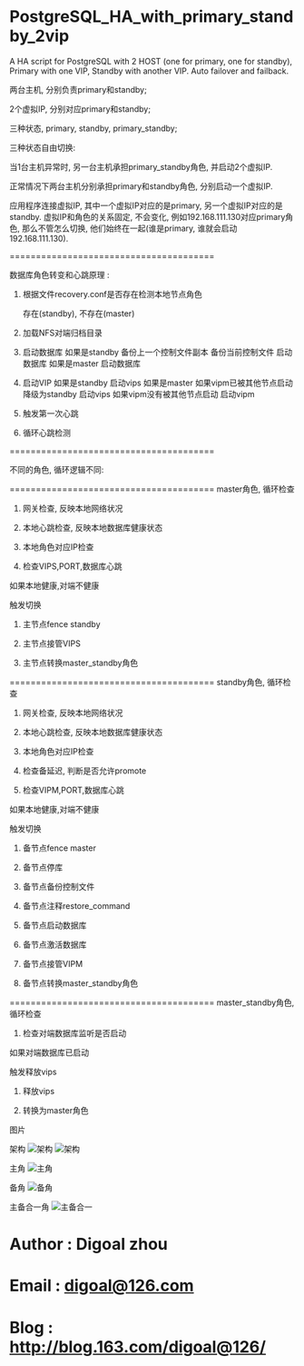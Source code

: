 PostgreSQL_HA_with_primary_standby_2vip
=======================================

A HA script for PostgreSQL with 2 HOST (one for primary, one for standby), Primary with one VIP, Standby with another VIP. Auto failover and failback.

两台主机, 分别负责primary和standby;

2个虚拟IP, 分别对应primary和standby;

三种状态, primary, standby, primary_standby;

三种状态自由切换:

  当1台主机异常时, 另一台主机承担primary_standby角色, 并启动2个虚拟IP.

  正常情况下两台主机分别承担primary和standby角色, 分别启动一个虚拟IP.

应用程序连接虚拟IP, 其中一个虚拟IP对应的是primary, 另一个虚拟IP对应的是standby. 
虚拟IP和角色的关系固定, 不会变化, 例如192.168.111.130对应primary角色, 那么不管怎么切换, 他们始终在一起(谁是primary, 谁就会启动192.168.111.130).

=======================================

数据库角色转变和心跳原理 : 

1. 根据文件recovery.conf是否存在检测本地节点角色

    存在(standby), 不存在(master)

2. 加载NFS对端归档目录

3. 启动数据库
    如果是standby
      备份上一个控制文件副本
      备份当前控制文件
      启动数据库
    如果是master
      启动数据库

4. 启动VIP
    如果是standby
      启动vips
    如果是master
      如果vipm已被其他节点启动
        降级为standby
        启动vips
      如果vipm没有被其他节点启动
        启动vipm

5. 触发第一次心跳

6. 循环心跳检测

=======================================

不同的角色, 循环逻辑不同:

=======================================
master角色, 循环检查

1. 网关检查, 反映本地网络状况

2. 本地心跳检查, 反映本地数据库健康状态

3. 本地角色对应IP检查

4. 检查VIPS,PORT,数据库心跳

如果本地健康,对端不健康

触发切换

1. 主节点fence standby

2. 主节点接管VIPS

3. 主节点转换master_standby角色

=======================================
standby角色, 循环检查

1. 网关检查, 反映本地网络状况

2. 本地心跳检查, 反映本地数据库健康状态

3. 本地角色对应IP检查

4. 检查备延迟, 判断是否允许promote

5. 检查VIPM,PORT,数据库心跳

如果本地健康,对端不健康

触发切换

1. 备节点fence master

2. 备节点停库

3. 备节点备份控制文件

4. 备节点注释restore_command

5. 备节点启动数据库

6. 备节点激活数据库

7. 备节点接管VIPM

8. 备节点转换master_standby角色

=======================================
master_standby角色, 循环检查

1. 检查对端数据库监听是否启动

如果对端数据库已启动

触发释放vips

1. 释放vips

2. 转换为master角色

图片

架构
![架构](https://github.com/digoal/PostgreSQL_HA_with_primary_standby_2vip/raw/master/m_s_ha_1.png)
![架构](https://github.com/digoal/PostgreSQL_HA_with_primary_standby_2vip/raw/master/m_s_ha_arch.png)

主角
![主角](https://github.com/digoal/PostgreSQL_HA_with_primary_standby_2vip/raw/master/m_s_ha_2.png)

备角
![备角](https://github.com/digoal/PostgreSQL_HA_with_primary_standby_2vip/raw/master/m_s_ha_3.png)

主备合一角
![主备合一](https://github.com/digoal/PostgreSQL_HA_with_primary_standby_2vip/raw/master/m_s_ha_4.png)

# Author : Digoal zhou
# Email : digoal@126.com
# Blog : http://blog.163.com/digoal@126/
